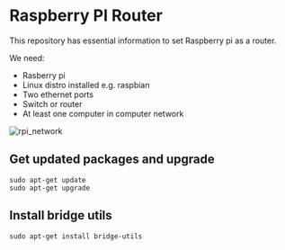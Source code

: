 # Raspberry PI Router
This repository has essential information to set Raspberry pi as a router.

We need:
* Rasberry pi
* Linux distro installed e.g. raspbian
* Two ethernet ports
* Switch or router
* At least one computer in computer network

![rpi_network](https://user-images.githubusercontent.com/92365329/140471482-a4a105ec-bb71-427e-8319-4f610117c9cf.png)

## Get updated packages and upgrade
```
sudo apt-get update
sudo apt-get upgrade
```

## Install bridge utils
```
sudo apt-get install bridge-utils
```

